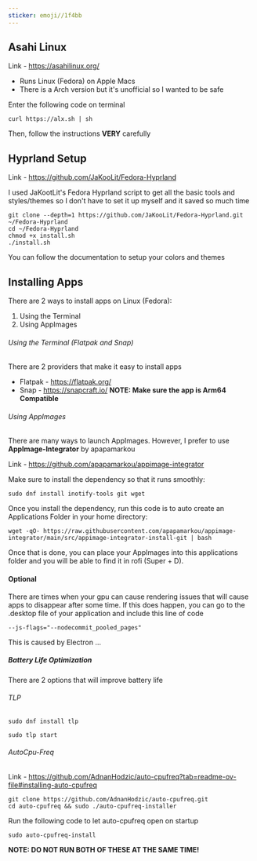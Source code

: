 ```yaml
---
sticker: emoji//1f4bb
---
```

## Asahi Linux
Link - https://asahilinux.org/
- Runs Linux (Fedora) on Apple Macs
- There is a Arch version but it's unofficial so I wanted to be safe

Enter the following code on terminal

```
curl https://alx.sh | sh
```

Then, follow the instructions **VERY** carefully

## Hyprland Setup
Link - https://github.com/JaKooLit/Fedora-Hyprland

I used JaKootLit's Fedora Hyprland script to get all the basic tools and styles/themes so I don't have to set it up myself and it saved so much time

```
git clone --depth=1 https://github.com/JaKooLit/Fedora-Hyprland.git ~/Fedora-Hyprland
cd ~/Fedora-Hyprland
chmod +x install.sh
./install.sh
```

You can follow the documentation to setup your colors and themes


## Installing Apps
There are 2 ways to install apps on Linux (Fedora):
1. Using the Terminal
2. Using AppImages


###### Using the Terminal (Flatpak and Snap)
There are 2 providers that make it easy to install apps 
- Flatpak - https://flatpak.org/
- Snap - https://snapcraft.io/
**NOTE: Make sure the app is Arm64 Compatible** 


###### Using AppImages
There are many ways to launch AppImages. However, I prefer to use **AppImage-Integrator** by apapamarkou

Link - https://github.com/apapamarkou/appimage-integrator

Make sure to install the dependency so that it runs smoothly:

```
sudo dnf install inotify-tools git wget
```


Once you install the dependency, run this code is to auto create an Applications Folder in your home directory:

```
wget -qO- https://raw.githubusercontent.com/apapamarkou/appimage-integrator/main/src/appimage-integrator-install-git | bash
```

Once that is done, you can place your AppImages into this applications folder and you will be able to find it in rofi (Super + D).

#### Optional
There are times when your gpu can cause rendering issues that will cause apps to disappear after some time. If this does happen, you can go to the .desktop file of your application and include this line of code

```
--js-flags="--nodecommit_pooled_pages"
```

This is caused by Electron ...

##### Battery Life Optimization
There are 2 options that will improve battery life

###### TLP
```
sudo dnf install tlp
```

```
sudo tlp start
```

###### AutoCpu-Freq
Link - https://github.com/AdnanHodzic/auto-cpufreq?tab=readme-ov-file#installing-auto-cpufreq

```
git clone https://github.com/AdnanHodzic/auto-cpufreq.git
cd auto-cpufreq && sudo ./auto-cpufreq-installer
```

Run the following code to let auto-cpufreq open on startup
```
sudo auto-cpufreq-install
```

**NOTE: DO NOT RUN BOTH OF THESE AT THE SAME TIME!** 